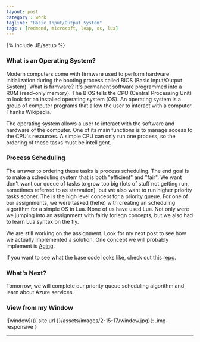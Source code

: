 ```yaml
---
layout: post
category : work
tagline: "Basic Input/Output System"
tags : [redmond, microsoft, leap, os, lua]
---
```

{% include JB/setup %}

### What is an Operating System?

Modern computers come with firmware used to perform hardware initialization during the booting process called BIOS (Basic Input/Output System). What is firmware? It's permanent software programmed into a ROM (read-only memory). The BIOS tells the CPU (Central Processing Unit) to look for an installed operating system (OS). An operating system is a group of computer programs that allow the user to interact with a computer. Thanks Wikipedia.


The operating system allows a user to interact with the software and hardware of the computer. One of its main functions is to manage access to the CPU's resources. A simple CPU can only run one process, so the ordering of these tasks must be intelligent. 

### Process Scheduling

The answer to ordering these tasks is process scheduling. The end goal is to make a scheduling system that is both "efficient" and "fair". We want don't want our queue of tasks to grow too big (lots of stuff not getting run, sometimes referred to as starvation), but we also want to run higher priority tasks sooner. The is the high level concept for a priority queue. For one of our assignments, we were tasked (hehe) with creating an scheduling algorithm for a simple OS in Lua. None of us have used Lua. Not only were we jumping into an assignment with fairly foriegn concepts, but we also had to learn Lua syntax on the fly.


We are still working on the assignment. Look for my next post to see how we actually implemented a solution. One concept we will probably implement is [Aging](https://en.wikipedia.org/wiki/Aging_(scheduling)#Example).


If you want to see what the base code looks like, check out this [repo](https://github.com/alex-wap/schedlua).

### What's Next?

Tomorrow, we will complete our priority queue scheduling algorithm and learn about Azure services.


### View from my Window

![window]({{ site.url }}/assets/images/2-15-17/window.jpg){: .img-responsive }


---
